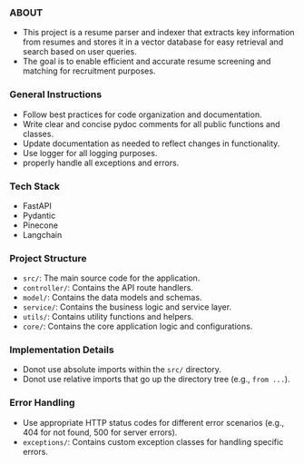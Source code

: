 ### ABOUT
- This project is a resume parser and indexer that extracts key information from resumes and stores it in a vector database for easy retrieval and search based on user queries.
- The goal is to enable efficient and accurate resume screening and matching for recruitment purposes.

### General Instructions
- Follow best practices for code organization and documentation.
- Write clear and concise pydoc comments for all public functions and classes.
- Update documentation as needed to reflect changes in functionality.
- Use logger for all logging purposes.
- properly handle all exceptions and errors.

### Tech Stack
- FastAPI
- Pydantic
- Pinecone
- Langchain

### Project Structure
- `src/`: The main source code for the application.
- `controller/`: Contains the API route handlers.
- `model/`: Contains the data models and schemas.
- `service/`: Contains the business logic and service layer.
- `utils/`: Contains utility functions and helpers.
- `core/`: Contains the core application logic and configurations.


### Implementation Details
- Donot use absolute imports within the `src/` directory.
- Donot use relative imports that go up the directory tree (e.g., `from ...`).


### Error Handling
- Use appropriate HTTP status codes for different error scenarios (e.g., 404 for not found, 500 for server errors).
- `exceptions/`: Contains custom exception classes for handling specific errors.

